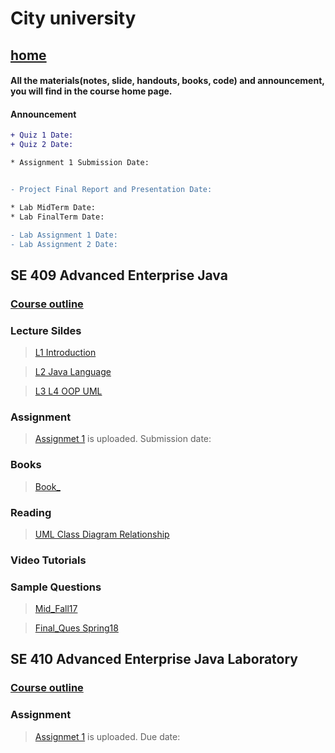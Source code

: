 
# City university
## [home](https://suptaphilip.github.io/)


#### All the materials(notes, slide, handouts, books, code) and announcement, you will find in the course home page.
#### Announcement

```diff
+ Quiz 1 Date: 
+ Quiz 2 Date: 

* Assignment 1 Submission Date: 


- Project Final Report and Presentation Date: 

* Lab MidTerm Date: 
* Lab FinalTerm Date: 

- Lab Assignment 1 Date: 
- Lab Assignment 2 Date:
```



## SE 409 Advanced Enterprise Java

### [Course outline](https://github.com/suptaphilip/Advance-Java-J2EE/raw/J2EE/SE%20409%20Advanced%20Enterprise%20Java.pdf)


### Lecture Sildes

>[L1 Introduction](https://github.com/suptaphilip/Advance-Java-J2EE/blob/J2EE/L1.pdf)

>[L2 Java Language](https://github.com/suptaphilip/Advance-Java-J2EE/raw/J2EE/L2.pdf)

>[L3 L4 OOP UML](https://github.com/suptaphilip/Advance-Java-J2EE/raw/J2EE/L3-%20L4.pdf)

### Assignment
> [Assignmet 1]() is uploaded. Submission date: 


### Books
> [Book_]()


### Reading

>[UML Class Diagram Relationship](https://github.com/suptaphilip/System-Analysis-and-Design/raw/TheorySpring2019/Class%20Diagram%20Relationships.pdf)

### Video Tutorials


### Sample Questions
>[Mid_Fall17]()

>[Final_Ques Spring18]()


## SE 410 Advanced Enterprise Java Laboratory

### [Course outline](https://github.com/suptaphilip/Advance-Java-J2EE/raw/J2EE/SE%20410%20Advanced%20Enterprise%20Java%20Labratory.pdf)

### Assignment

> [Assignmet 1]() is uploaded. Due date: 


